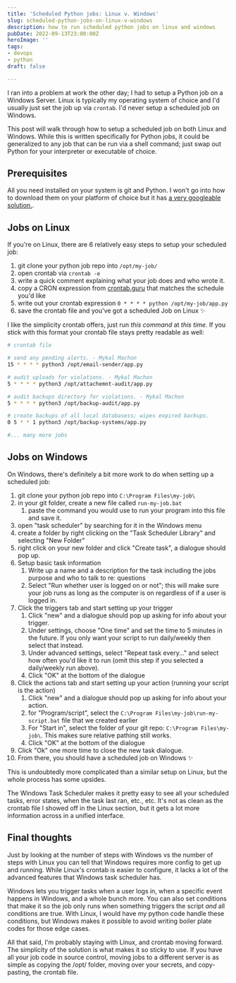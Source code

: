 ```yaml
---
title: 'Scheduled Python jobs: Linux v. Windows'
slug: scheduled-python-jobs-on-linux-v-windows
description: how to run scheduled python jobs on linux and windows
pubDate: 2022-09-13T23:00:00Z
heroImage: ''
tags:
- devops
- python
draft: false

---
```

I ran into a problem at work the other day; I had to setup a Python job on a Windows Server. Linux is typically my operating system of choice and I'd usually just set the job up via `crontab`.  I'd never setup a scheduled job on Windows. 

This post will walk through how to setup a scheduled job on both Linux and Windows. While this is written specifically for Python jobs, it could be generalized to any job that can be run via a shell command; just swap out Python for your interpreter or executable of choice.

## Prerequisites

All you need installed on your system is git and Python. I won't go into how to download them on your platform of choice but it has [a very googleable solution.](https://letmegooglethat.com/?q=how+to+install+python+on+linux).

## Jobs on Linux

If you're on Linux, there are 6 relatively easy steps to setup your scheduled job:

1. git clone your python job repo into `/opt/my-job/`
2. open crontab via `crontab -e`
3. write a quick comment explaining what your job does and who wrote it.
4. copy a CRON expression from [crontab.guru](https://crontab.guru) that matches the schedule you'd like
5. write out your crontab expression `0 * * * * python /opt/my-job/app.py`
6. save the crontab file and you've got a scheduled Job on Linux ✨

I like the simplicity crontab offers, just run _this command_ at _this time_. If you stick with this format your crontab file stays pretty readable as well:

```bash
# crontab file

# send any pending alerts. - Mykal Machon
15 * * * * python3 /opt/email-sender/app.py

# audit uploads for violations. - Mykal Machon
5 * * * * python3 /opt/attachemnt-audit/app.py

# audit backups directory for violations. - Mykal Machon
5 * * * * python3 /opt/backup-audit/app.py

# create backups of all local databasess; wipes expired backups.
0 5 * * 1 python3 /opt/backup-systems/app.py

#... many more jobs
```

## Jobs on Windows

On Windows, there's definitely a bit more work to do when setting up a scheduled job:

 1. git clone your python job repo into `C:\Program Files\my-job\`
 2. in your git folder, create a new file called `run-my-job.bat`
    1. paste the command you would use to run your program into this file and save it.
 3. open "task scheduler" by searching for it in the Windows menu
 4. create a folder by right clicking on the "Task Scheduler Library" and selecting "New Folder"
 5. right click on your new folder and click "Create task", a dialogue should pop up.
 6. Setup basic task information
    1. Write up a name and a description for the task including the jobs purpose and who to talk to re: questions
    2. Select "Run whether user is logged on or not"; this will make sure your job runs as long as the computer is on regardless of if a user is logged in.
 7. Click the triggers tab and start setting up your trigger
    1. Click "new" and a dialogue should pop up asking for info about your trigger.
    2. Under settings, choose "One time" and set the time to 5 minutes in the future. If you only want your script to run daily/weekly then select that instead.
    3. Under advanced settings, select "Repeat task every..." and select how often you'd like it to run (omit this step if you selected a daily/weekly run above).
    4. Click "OK" at the bottom of the dialogue
 8. Click the actions tab and start setting up your action (running your script is the action)
    1. Click "new" and a dialogue should pop up asking for info about your action.
    2. for "Program/script", select the `C:\Program Files\my-job\run-my-script.bat` file that we created earlier
    3. For "Start in", select the folder of your git repo: `C:\Program Files\my-job\`. This makes sure relative pathing still works.
    4. Click "OK" at the bottom of the dialogue
 9. Click "Ok" one more time to close the new task dialogue.
10. From there, you should have a scheduled job on Windows ✨

This is undoubtedly more complicated than a similar setup on Linux, but the whole process has some upsides. 

The Windows Task Scheduler makes it pretty easy to see all your scheduled tasks, error states, when the task last ran, etc., etc. It's not as clean as the crontab file I showed off in the Linux section, but it gets a lot more information across in a unified interface.

## Final thoughts

Just by looking at the number of steps with Windows vs the number of steps with Linux you can tell that Windows requires more config to get up and running. While Linux's crontab is easier to configure, it lacks a lot of the advanced features that Windows task scheduler has.

Windows lets you trigger tasks when a user logs in, when a specific event happens in Windows, and a whole bunch more. You can also set conditions that make it so the job only runs when something triggers the script _and_ all conditions are true. With Linux, I would have my python code handle these conditions, but Windows makes it possible to avoid writing boiler plate codes for those edge cases.

All that said, I'm probably staying with Linux, and crontab moving forward. The simplicity of the solution is what makes it so sticky to use. If you have all your job code in source control, moving jobs to a different server is as simple as copying the /opt/ folder, moving over your secrets, and copy-pasting, the crontab file.